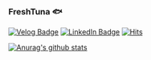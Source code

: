 ### FreshTuna  :fish: 
[![Velog Badge](http://img.shields.io/badge/-Velog-20c997?style=flat&link=https://velog.io/@jun17114)](https://velog.io/@jun17114)  [![LinkedIn Badge](http://img.shields.io/badge/-LinkedIn-0072b1?style=flat&logo=linkedin&link=https://www.linkedin.com/in/jun-young-jang-7101a1186/)](https://www.linkedin.com/in/jun-young-jang-7101a1186/) [![Hits](https://hits.seeyoufarm.com/api/count/incr/badge.svg?url=https%3A%2F%2Fgithub.com%2FFreshTuna&count_bg=%2379C83D&title_bg=%23555555&icon=&icon_color=%23E7E7E7&title=hits&edge_flat=false)](https://hits.seeyoufarm.com)


[![Anurag's github stats](https://github-readme-stats.vercel.app/api?username=FreshTuna)](https://github.com/anuraghazra/github-readme-stats)

